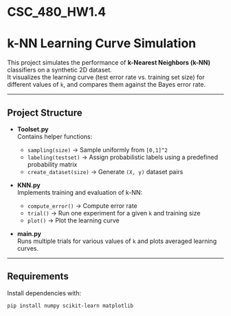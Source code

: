 # CSC_480_HW1.4

# k-NN Learning Curve Simulation

This project simulates the performance of **k-Nearest Neighbors (k-NN)** classifiers on a synthetic 2D dataset.  
It visualizes the learning curve (test error rate vs. training set size) for different values of `k`, and compares them against the Bayes error rate.

---

## Project Structure

- **Toolset.py**  
  Contains helper functions:
  - `sampling(size)` → Sample uniformly from `[0,1]^2`
  - `labeling(testset)` → Assign probabilistic labels using a predefined probability matrix
  - `create_dataset(size)` → Generate `(X, y)` dataset pairs

- **KNN.py**  
  Implements training and evaluation of k-NN:
  - `compute_error()` → Compute error rate
  - `trial()` → Run one experiment for a given `k` and training size
  - `plot()` → Plot the learning curve

- **main.py**  
  Runs multiple trials for various values of `k` and plots averaged learning curves.

---

## Requirements

Install dependencies with:

```bash
pip install numpy scikit-learn matplotlib
